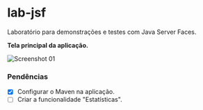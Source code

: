 # lab-jsf

Laboratório para demonstrações e testes com Java Server Faces.

**Tela principal da aplicação.**

![Screenshot 01](https://raw.githubusercontent.com/walisonmoreira/lab-jsf/master/src/site/resources/images/screenshot-01.png)

### Pendências

- [x] Configurar o Maven na aplicação.
- [ ] Criar a funcionalidade "Estatísticas".

